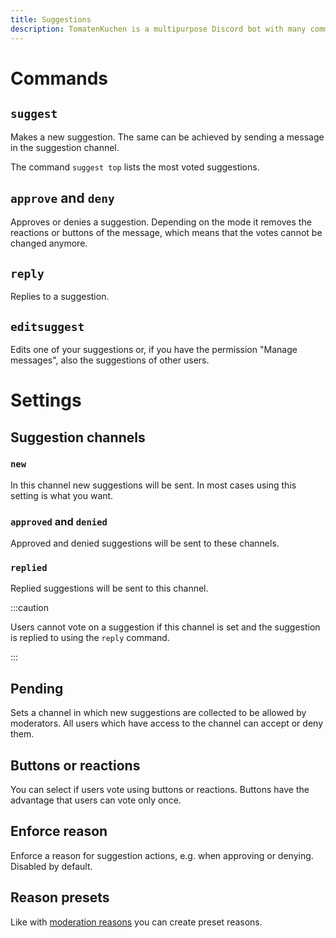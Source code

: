 ```yaml
---
title: Suggestions
description: TomatenKuchen is a multipurpose Discord bot with many common and innovative features for your server. Helps with the suggestion system.
---
```


# Commands

## `suggest`

Makes a new suggestion. The same can be achieved by sending a message in the suggestion channel.

The command `suggest top` lists the most voted suggestions.

## `approve` and `deny`

Approves or denies a suggestion. Depending on the mode it removes the reactions or buttons of the message, which means that the votes cannot be changed anymore.

## `reply`

Replies to a suggestion.

## `editsuggest`

Edits one of your suggestions or, if you have the permission "Manage messages", also the suggestions of other users.

# Settings

## Suggestion channels

### `new`

In this channel new suggestions will be sent. In most cases using this setting is what you want.

### `approved` and `denied`

Approved and denied suggestions will be sent to these channels.

### `replied`

Replied suggestions will be sent to this channel.

:::caution

Users cannot vote on a suggestion if this channel is set and the suggestion is replied to using the `reply` command.

:::

## Pending

Sets a channel in which new suggestions are collected to be allowed by moderators. All users which have access to the channel can accept or deny them.

## Buttons or reactions

You can select if users vote using buttons or reactions. Buttons have the advantage that users can vote only once.

## Enforce reason

Enforce a reason for suggestion actions, e.g. when approving or denying. Disabled by default.

## Reason presets

Like with [moderation reasons](./moderation) you can create preset reasons.
